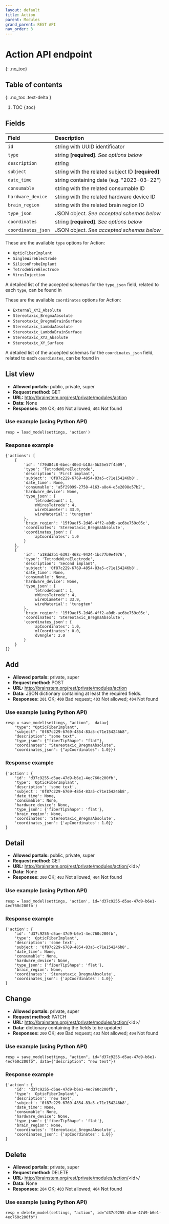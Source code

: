 ```yaml
---
layout: default
title: Action
parent: Modules
grand_parent: REST API
nav_order: 3
---
```


# Action API endpoint
{: .no_toc}

## Table of contents
{: .no_toc .text-delta }

1. TOC
{:toc}

## Fields

| Field        | Description  |
|:-------------|:-------------|
| `id` | string with UUID identificator |
| `type` | string **[required]**. *See options below* |
| `description` | string |
| `subject` | string with the related subject ID **[required]** |
| `date_time` | string containing date (e.g. "2023-03-22") |
| `consumable` | string with the related consumable ID |
| `hardware_device` | string with the related hardware device ID |
| `brain_region` | string with the related brain region ID |
| `type_json` | JSON object. *See accepted schemas below* |
| `coordinates` | string **[required]**. *See options below* |
| `coordinates_json` | JSON object. *See accepted schemas below* |


These are the available `type` options for Action:
- `OpticFiberImplant`
- `SingleWireElectrode`
- `SiliconProbeImplant`
- `TetrodeWireElectrode`
- `VirusInjection`

A detailed list of the accepted schemas for the `type_json` field, related to each `type`, can be found in


These are the available `coordinates` options for Action:
- `External_XYZ_Absolute`
- `Stereotaxic_BregmaAbsolute`
- `Stereotaxic_BregmaBrainSurface`
- `Stereotaxic_LambdaAbsolute`
- `Stereotaxic_LambdaBrainSurface`
- `Stereotaxic_XYZ_Absolute`
- `Stereotaxic_XY_Surface`

A detailed list of the accepted schemas for the `coordinates_json` field, related to each `coordinates`, can be found in


## List view
- **Allowed portals:** public, private, super
- **Request method:** GET
- **URL:** http://brainstem.org/rest/private/modules/action
- **Data:** None
- **Responses:** `200` OK; `403` Not allowed; `404` Not found

### Use example (using Python API)
```
resp = load_model(settings, 'action')
```

### Response example
```
{'actions': [
    {
        'id': 'f79d84c8-6bec-40e3-b18a-5b25e57f4a09',
        'type': 'TetrodeWireElectrode',
        'description': 'First implant',
        'subject': '0f87c229-6769-4854-83a5-c71e154246b8',
        'date_time': None,
        'consumable': 'a5f29099-2758-4163-a8e4-e5e2898e57b2',
        'hardware_device': None,
        'type_json': {
            'tetrodeCount': 1,
            'nWiresTetrode': 4,
            'wireDiameter': 33.9,
            'wireMaterial': 'tunsgten'
        },
        'brain_region': '15f9aef5-2d46-4ff2-a0db-ac6be759c05c',
        'coordinates': 'Stereotaxic_BregmaAbsolute',
        'coordinates_json': {
            'apCoordinates': 1.0
        }
    },
    {
        'id': 'a18dd2b1-6393-468c-9424-1bc77b9e4976',
        'type': 'TetrodeWireElectrode',
        'description': 'Second implant',
        'subject': '0f87c229-6769-4854-83a5-c71e154246b8',
        'date_time': None,
        'consumable': None,
        'hardware_device': None,
        'type_json': {
            'tetrodeCount': 1,
            'nWiresTetrode': 4,
            'wireDiameter': 33.9,
            'wireMaterial': 'tunsgten'
        },
        'brain_region': '15f9aef5-2d46-4ff2-a0db-ac6be759c05c',
        'coordinates': 'Stereotaxic_BregmaAbsolute',
        'coordinates_json': {
            'apCoordinates': 1.0,
            'mlCoordinates': 0.0,
            'dvAngle': 2.0
        }
    }
]}
```


## Add
- **Allowed portals:** private, super
- **Request method:** POST
- **URL:** http://brainstem.org/rest/private/modules/action
- **Data:** JSON dictionary containing at least the required fields.
- **Responses:** `201` OK; `400` Bad request; `403` Not allowed; `404` Not found

### Use example (using Python API)
```
resp = save_model(settings, "action",  data={
    "type": "OpticFiberImplant",
    "subject": "0f87c229-6769-4854-83a5-c71e154246b8",
    "description": "some text",
    "type_json": {"fiberTipShape": "flat"},
    "coordinates": "Stereotaxic_BregmaAbsolute",
    "coordinates_json": {"apCoordinates": 1.0}})
```

### Response example
```
{'action': {
    'id': 'd37c9255-d5ae-47d9-b6e1-4ec760c200fb',
    'type': 'OpticFiberImplant',
    'description': 'some text',
    'subject': '0f87c229-6769-4854-83a5-c71e154246b8',
    'date_time': None,
    'consumable': None,
    'hardware_device': None,
    'type_json': {'fiberTipShape': 'flat'},
    'brain_region': None,
    'coordinates': 'Stereotaxic_BregmaAbsolute',
    'coordinates_json': {'apCoordinates': 1.0}}
}
```



## Detail
- **Allowed portals:** public, private, super
- **Request method:** GET
- **URL:** http://brainstem.org/rest/private/modules/action/<id\>/
- **Data:** None
- **Responses:** `200` OK; `403` Not allowed; `404` Not found

### Use example (using Python API)
```
resp = load_model(settings, 'action', id='d37c9255-d5ae-47d9-b6e1-4ec760c200fb')
```

### Response example
```
{'action': {
    'id': 'd37c9255-d5ae-47d9-b6e1-4ec760c200fb',
    'type': 'OpticFiberImplant',
    'description': 'some text',
    'subject': '0f87c229-6769-4854-83a5-c71e154246b8',
    'date_time': None,
    'consumable': None,
    'hardware_device': None,
    'type_json': {'fiberTipShape': 'flat'},
    'brain_region': None,
    'coordinates': 'Stereotaxic_BregmaAbsolute',
    'coordinates_json': {'apCoordinates': 1.0}}
}
```


## Change
- **Allowed portals:** private, super
- **Request method:** PATCH
- **URL:** http://brainstem.org/rest/private/modules/action/<id\>/
- **Data:** dictionary containing the fields to be updated
- **Responses:** `200` OK; `400` Bad request; `403` Not allowed; `404` Not found


### Use example (using Python API)
```
resp = save_model(settings, "action", id="d37c9255-d5ae-47d9-b6e1-4ec760c200fb", data={"description": "new text"})
```

### Response example
```
{'action': {
    'id': 'd37c9255-d5ae-47d9-b6e1-4ec760c200fb',
    'type': 'OpticFiberImplant',
    'description': 'new text',
    'subject': '0f87c229-6769-4854-83a5-c71e154246b8',
    'date_time': None,
    'consumable': None,
    'hardware_device': None,
    'type_json': {'fiberTipShape': 'flat'},
    'brain_region': None,
    'coordinates': 'Stereotaxic_BregmaAbsolute',
    'coordinates_json': {'apCoordinates': 1.0}}
}
```


## Delete
- **Allowed portals:** private, super
- **Request method:** DELETE
- **URL:** http://brainstem.org/rest/private/modules/action/<id\>/
- **Data:** None
- **Responses:** `204` OK; `403` Not allowed; `404` Not found


### Use example (using Python API)
```
resp = delete_model(settings, "action", id="d37c9255-d5ae-47d9-b6e1-4ec760c200fb")
```